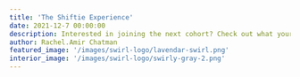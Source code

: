 ```yaml
---
title: 'The Shiftie Experience'
date: 2021-12-7 00:00:00
description: Interested in joining the next cohort? Check out what your first semester as a Shiftie could look like.
author: Rachel.Amir Chatman
featured_image: '/images/swirl-logo/lavendar-swirl.png'
interior_image: '/images/swirl-logo/swirly-gray-2.png'
---
```

